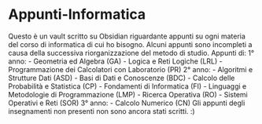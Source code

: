 # Appunti-Informatica
Questo è un vault scritto su Obsidian riguardante appunti su ogni materia del corso di informatica di cui ho bisogno. Alcuni appunti sono incompleti a causa della successiva riorganizzazione del metodo di studio.
Appunti di:
1° anno:
	- Geometria ed Algebra (GA)
 	- Logica e Reti Logiche (LRL)
  	- Programmazione dei Calcolatori con Laboratorio (PR)
2° anno:
	- Algoritmi e Strutture Dati (ASD)
 	- Basi di Dati e Conoscenze (BDC)
  	- Calcolo delle Probabilità e Statistica (CP)
   	- Fondamenti di Informatica (FI)
    	- Linguaggi e Metodologie di Programmazione (LMP)
     	- Ricerca Operativa (RO)
      	- Sistemi Operativi e Reti (SOR)
3° anno:
	- Calcolo Numerico (CN)
 Gli appunti degli insegnamenti non presenti non sono ancora stati scritti. 
 :)
